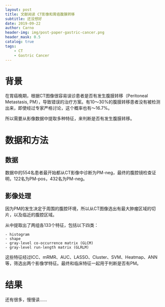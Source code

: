 ```yaml
---
layout: post
title: 文献阅读 CT影像和胃癌腹膜转移
subtitle: 还没想好
date: 2019-09-22
author: Carno
header-img: img/post-paper-gastric-cancer.png
header_mask: 0.5
catalog: true
tags:
	- CT
	- Gastric Cancer
---
```




# 背景

在胃癌晚期，根据CT图像很容易误诊患者是否有发生腹膜转移（Peritoneal Metastasis, PM），导致错误的治疗方案。有10～30%的腹膜转移患者没有被检测出来，即使经过专家严格讨论，这个概率也有～16.7%。



所以需要从影像数据中提取多种特征，来判断是否有发生腹膜转移。



# 数据和方法

## 数据

数据中的554名患者最开始都从CT影像中诊断为PM-neg，最终的腹腔镜检查证明，122名为PM-pos，432名为PM-neg。

## 影像处理

因为PM的发生决定于周围的腹腔环境，所以从CT图像选出有最大肿瘤区域的切片，以及临近的腹腔区域。



从中提取出了两组各133个特征，包括以下四类：

	- histogram
	- shape
	- gray-level co-occurrence matrix (GLCM)
	- gray-level run-length matrix (GLRLM)

这些特征经过ICC、mRMR、AUC、LASSO、Cluster、SVM、Heatmap、ANN等，筛选出两个影像学特征。最终和临床特征一起用于判断是否有PM。



# 结果

还有很多，慢慢读……